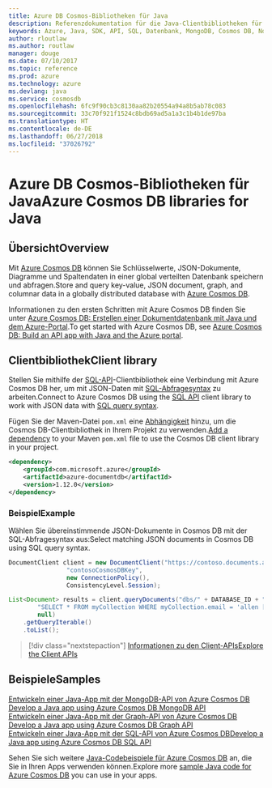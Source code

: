 ```yaml
---
title: Azure DB Cosmos-Bibliotheken für Java
description: Referenzdokumentation für die Java-Clientbibliotheken für Azure Cosmos DB
keywords: Azure, Java, SDK, API, SQL, Datenbank, MongoDB, Cosmos DB, NoSQL
author: rloutlaw
ms.author: routlaw
manager: douge
ms.date: 07/10/2017
ms.topic: reference
ms.prod: azure
ms.technology: azure
ms.devlang: java
ms.service: cosmosdb
ms.openlocfilehash: 6fc9f90cb3c8130aa82b20554a94a8b5ab78c083
ms.sourcegitcommit: 33c70f921f1524c8bdb69ad5a1a3c1b4b1de97ba
ms.translationtype: HT
ms.contentlocale: de-DE
ms.lasthandoff: 06/27/2018
ms.locfileid: "37026792"
---
```

# <a name="azure-cosmos-db-libraries-for-java"></a><span data-ttu-id="70001-104">Azure DB Cosmos-Bibliotheken für Java</span><span class="sxs-lookup"><span data-stu-id="70001-104">Azure Cosmos DB libraries for Java</span></span>

## <a name="overview"></a><span data-ttu-id="70001-105">Übersicht</span><span class="sxs-lookup"><span data-stu-id="70001-105">Overview</span></span>

<span data-ttu-id="70001-106">Mit [Azure Cosmos DB](/azure/cosmos-db/introduction) können Sie Schlüsselwerte, JSON-Dokumente, Diagramme und Spaltendaten in einer global verteilten Datenbank speichern und abfragen.</span><span class="sxs-lookup"><span data-stu-id="70001-106">Store and query key-value, JSON document, graph, and columnar data in a globally distributed database with [Azure Cosmos DB](/azure/cosmos-db/introduction).</span></span>

<span data-ttu-id="70001-107">Informationen zu den ersten Schritten mit Azure Cosmos DB finden Sie unter [Azure Cosmos DB: Erstellen einer Dokumentdatenbank mit Java und dem Azure-Portal](/azure/cosmos-db/create-sql-api-java).</span><span class="sxs-lookup"><span data-stu-id="70001-107">To get started with Azure Cosmos DB, see [Azure Cosmos DB: Build an API app with Java and the Azure portal](/azure/cosmos-db/create-sql-api-java).</span></span>

## <a name="client-library"></a><span data-ttu-id="70001-108">Clientbibliothek</span><span class="sxs-lookup"><span data-stu-id="70001-108">Client library</span></span>

<span data-ttu-id="70001-109">Stellen Sie mithilfe der [SQL-API](/azure/cosmos-db/sql-api-introduction)-Clientbibliothek eine Verbindung mit Azure Cosmos DB her, um mit JSON-Daten mit [SQL-Abfragesyntax](/azure/cosmos-db/sql-api-sql-query) zu arbeiten.</span><span class="sxs-lookup"><span data-stu-id="70001-109">Connect to Azure Cosmos DB using the [SQL API](/azure/cosmos-db/sql-api-introduction) client library to work with JSON data with [SQL query syntax](/azure/cosmos-db/sql-api-sql-query).</span></span>

<span data-ttu-id="70001-110">Fügen Sie der Maven-Datei `pom.xml` eine [Abhängigkeit](https://maven.apache.org/guides/getting-started/index.html#How_do_I_use_external_dependencies) hinzu, um die Cosmos DB-Clientbibliothek in Ihrem Projekt zu verwenden.</span><span class="sxs-lookup"><span data-stu-id="70001-110">[Add a dependency](https://maven.apache.org/guides/getting-started/index.html#How_do_I_use_external_dependencies) to your Maven `pom.xml` file to use the Cosmos DB client library in your project.</span></span>

```XML
<dependency>
    <groupId>com.microsoft.azure</groupId>
    <artifactId>azure-documentdb</artifactId>
    <version>1.12.0</version>
</dependency>
```

### <a name="example"></a><span data-ttu-id="70001-111">Beispiel</span><span class="sxs-lookup"><span data-stu-id="70001-111">Example</span></span>

<span data-ttu-id="70001-112">Wählen Sie übereinstimmende JSON-Dokumente in Cosmos DB mit der SQL-Abfragesyntax aus:</span><span class="sxs-lookup"><span data-stu-id="70001-112">Select matching JSON documents in Cosmos DB using SQL query syntax.</span></span>

```java
DocumentClient client = new DocumentClient("https://contoso.documents.azure.com:443",
                "contosoCosmosDBKey", 
                new ConnectionPolicy(),
                ConsistencyLevel.Session);

List<Document> results = client.queryDocuments("dbs/" + DATABASE_ID + "/colls/" + COLLECTION_ID,
        "SELECT * FROM myCollection WHERE myCollection.email = 'allen [at] contoso.com'",
        null)
    .getQueryIterable()
    .toList();

```

> [!div class="nextstepaction"]
> [<span data-ttu-id="70001-113">Informationen zu den Client-APIs</span><span class="sxs-lookup"><span data-stu-id="70001-113">Explore the Client APIs</span></span>](/java/api/overview/azure/cosmosdb/client)


## <a name="samples"></a><span data-ttu-id="70001-114">Beispiele</span><span class="sxs-lookup"><span data-stu-id="70001-114">Samples</span></span>

<span data-ttu-id="70001-115">[Entwickeln einer Java-App mit der MongoDB-API von Azure Cosmos DB][2] </span><span class="sxs-lookup"><span data-stu-id="70001-115">[Develop a Java app using Azure Cosmos DB MongoDB API][2] </span></span>  
<span data-ttu-id="70001-116">[Entwickeln einer Java-App mit der Graph-API von Azure Cosmos DB][3] </span><span class="sxs-lookup"><span data-stu-id="70001-116">[Develop a Java app using Azure Cosmos DB Graph API][3] </span></span>  
<span data-ttu-id="70001-117">[Entwickeln einer Java-App mit der SQL-API von Azure Cosmos DB][4]</span><span class="sxs-lookup"><span data-stu-id="70001-117">[Develop a Java app using Azure Cosmos DB SQL API][4]</span></span>        

<span data-ttu-id="70001-118">Sehen Sie sich weitere [Java-Codebeispiele für Azure Cosmos DB](https://azure.microsoft.com/resources/samples/?platform=java&term=cosmos) an, die Sie in Ihren Apps verwenden können.</span><span class="sxs-lookup"><span data-stu-id="70001-118">Explore more [sample Java code for Azure Cosmos DB](https://azure.microsoft.com/resources/samples/?platform=java&term=cosmos) you can use in your apps.</span></span>

[2]: https://github.com/Azure-Samples/azure-cosmos-db-mongodb-java-getting-started
[3]: https://github.com/Azure-Samples/azure-cosmos-db-graph-java-getting-started
[4]: https://github.com/Azure-Samples/azure-cosmos-db-documentdb-java-getting-started
